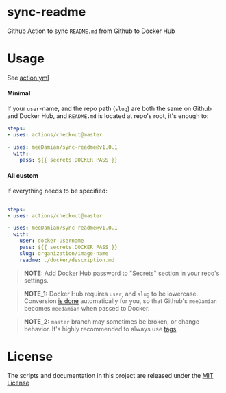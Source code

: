 # sync-readme
Github Action to sync `README.md` from Github to Docker Hub

# Usage

See [action.yml](action.yml)


#### Minimal

If your `user`-name, and the repo path (`slug`) are both the same on Github and Docker Hub, and `README.md` is located at repo's root, it's enough to:

```yaml
steps:
- uses: actions/checkout@master

- uses: meeDamian/sync-readme@v1.0.1
  with:
    pass: ${{ secrets.DOCKER_PASS }}
```

#### All custom

If everything needs to be specified: 

```yaml

steps:
- uses: actions/checkout@master

- uses: meeDamian/sync-readme@v1.0.1
  with:
    user: docker-username
    pass: ${{ secrets.DOCKER_PASS }}
    slug: organization/image-name
    readme: ./docker/description.md
```

> **NOTE:** Add Docker Hub password to "Secrets" section in your repo's settings.
 
> **NOTE_1:** Docker Hub requires `user`, and `slug` to be lowercase.  Conversion [is done] automatically for you, so that Github's `meeDamian` becomes `meedamian` when passed to Docker.

> **NOTE_2:** `master` branch may sometimes be broken, or change behavior.  It's highly recommended to always use [tags].

[is done]: https://github.com/meeDamian/sync-readme/blob/master/entrypoint.sh#L32-L35
[tags]: https://github.com/meeDamian/sync-readme/tags

# License

The scripts and documentation in this project are released under the [MIT License](LICENSE)

